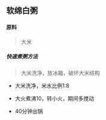 ## 软绵白粥

#### 原料

> 大米


##### 快速煮粥方法

> 大米洗净，放冰箱，破坏大米结构

* 大米洗净，米水比例1:8

* 大火煮沸10，转小火，期间多搅动

* 40分钟出锅
